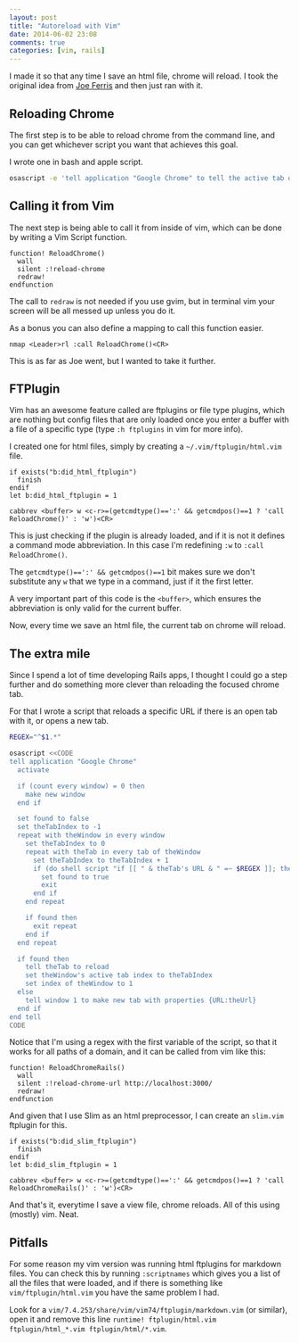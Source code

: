 ```yaml
---
layout: post
title: "Autoreload with Vim"
date: 2014-06-02 23:08
comments: true
categories: [vim, rails]
---
```


I made it so that any time I save an html file, chrome will reload. I took the original idea from [Joe
Ferris](https://github.com/jferris/dotfiles/blob/master/vim/plugin/chrome.vim)
and then just ran with it.

## Reloading Chrome

The first step is to be able to reload chrome from the command line, and you can
get whichever script you want that achieves this goal.

I wrote one in bash and apple script.

``` bash
osascript -e 'tell application "Google Chrome" to tell the active tab of its first window to reload'
```

## Calling it from Vim

The next step is being able to call it from inside of vim, which can be done by
writing a Vim Script function.

``` vim
function! ReloadChrome()
  wall
  silent :!reload-chrome
  redraw!
endfunction
```

The call to `redraw` is not needed if you use gvim, but in terminal vim your
screen will be all messed up unless you do it.

As a bonus you can also define a mapping to call this function easier.

``` vim
nmap <Leader>rl :call ReloadChrome()<CR>
```

This is as far as Joe went, but I wanted to take it further.

## FTPlugin

Vim has an awesome feature called are ftplugins or file type plugins, which are
nothing but config files that are only loaded once you enter a buffer with a
file of a specific type (type `:h ftplugins` in vim for more info).

I created one for html files, simply by creating a `~/.vim/ftplugin/html.vim`
file.

``` vim
if exists("b:did_html_ftplugin")
  finish
endif
let b:did_html_ftplugin = 1

cabbrev <buffer> w <c-r>=(getcmdtype()==':' && getcmdpos()==1 ? 'call ReloadChrome()' : 'w')<CR>
```

This is just checking if the plugin is already loaded, and if it is not it
defines a command mode abbreviation. In this case I'm redefining `:w` to `:call
ReloadChrome()`.

The `getcmdtype()==':' && getcmdpos()==1` bit makes sure we don't
substitute any `w` that we type in a command, just if it the first letter.

A very important part of this code is the `<buffer>`, which ensures the
abbreviation is only valid for the current buffer.

Now, every time we save an html file, the current tab on chrome will reload.

## The extra mile

Since I spend a lot of time developing Rails apps, I thought I could go
a step further and do something more clever than reloading the focused chrome
tab.

For that I wrote a script that reloads a specific URL if there is an open tab with it,
or opens a new tab.

``` bash
REGEX="^$1.*"

osascript <<CODE
tell application "Google Chrome"
  activate

  if (count every window) = 0 then
    make new window
  end if

  set found to false
  set theTabIndex to -1
  repeat with theWindow in every window
    set theTabIndex to 0
    repeat with theTab in every tab of theWindow
      set theTabIndex to theTabIndex + 1
      if (do shell script "if [[ " & theTab's URL & " =~ $REGEX ]]; then echo \"found\"; fi") as text is equal to "found" then
        set found to true
        exit
      end if
    end repeat

    if found then
      exit repeat
    end if
  end repeat

  if found then
    tell theTab to reload
    set theWindow's active tab index to theTabIndex
    set index of theWindow to 1
  else
    tell window 1 to make new tab with properties {URL:theUrl}
  end if
end tell
CODE
```

Notice that I'm using a regex with the first variable of the script, so that it
works for all paths of a domain, and it can be called from vim like this:

```vim
function! ReloadChromeRails()
  wall
  silent :!reload-chrome-url http://localhost:3000/
  redraw!
endfunction
```

And given that I use Slim as an html preprocessor, I can create an `slim.vim`
ftplugin for this.

``` vim
if exists("b:did_slim_ftplugin")
  finish
endif
let b:did_slim_ftplugin = 1

cabbrev <buffer> w <c-r>=(getcmdtype()==':' && getcmdpos()==1 ? 'call ReloadChromeRails()' : 'w')<CR>
```

And that's it, everytime I save a view file, chrome reloads. All of this using
(mostly) vim. Neat.

## Pitfalls

For some reason my vim version was running html ftplugins for markdown files.
You can check this by running `:scriptnames` which gives you a list of all the
files that were loaded, and if there is something like `vim/ftplugin/html.vim`
you have the same problem I had.

Look for a `vim/7.4.253/share/vim/vim74/ftplugin/markdown.vim` (or similar),
open it and remove this line `runtime! ftplugin/html.vim
ftplugin/html_*.vim ftplugin/html/*.vim`.
